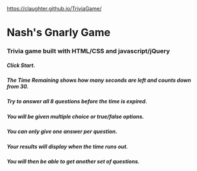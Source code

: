 https://claughter.github.io/TriviaGame/

# Nash's Gnarly Game

### Trivia game built with HTML/CSS and javascript/jQuery

##### Click Start.

##### The Time Remaining shows how many seconds are left and counts down from 30.

##### Try to answer all 8 questions before the time is expired.

##### You will be given multiple choice or true/false options.

##### You can only give one answer per question.

##### Your results will display when the time runs out.

##### You will then be able to get another set of questions.
